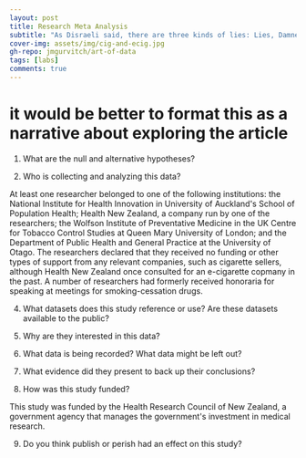 ```yaml
---
layout: post
title: Research Meta Analysis
subtitle: "As Disraeli said, there are three kinds of lies: Lies, Damned Lies, and Statistics. On that note, let's talk about smoking."
cover-img: assets/img/cig-and-ecig.jpg
gh-repo: jmgurvitch/art-of-data
tags: [labs]
comments: true
---
```



# it would be better to format this as a narrative about exploring the article

1. What are the null and alternative hypotheses?



3. Who is collecting and analyzing this data?

At least one researcher belonged to one of the following institutions: the National Institute for Health Innovation in University of Auckland's School of Population Health; Health New Zealand, a company run by one of the researchers; the Wolfson Institute of Preventative Medicine in the UK Centre for Tobacco Control Studies at Queen Mary University of London; and the Department of Public Health and General Practice at the University of Otago. The researchers declared that they received no funding or other types of support from any relevant companies, such as cigarette sellers, although Health New Zealand once consulted for an e-cigarette copmany in the past. A number of researchers had formerly received honoraria for speaking at meetings for smoking-cessation drugs.

4. What datasets does this study reference or use? Are these datasets available to the public?



5. Why are they interested in this data?



6. What data is being recorded? What data might be left out?



7. What evidence did they present to back up their conclusions?



8. How was this study funded?

This study was funded by the Health Research Council of New Zealand, a government agency that manages the government's investment in medical research.

9. Do you think publish or perish had an effect on this study?


